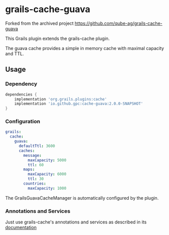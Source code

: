 # grails-cache-guava

Forked from the archived project https://github.com/qube-ag/grails-cache-guava

This Grails plugin extends the grails-cache plugin.

The guava cache provides a simple in memory cache with maximal capacity and TTL.


## Usage

### Dependency

```groovy
dependencies {
    implementation 'org.grails.plugins:cache'
    implementation 'io.github.gpc:cache-guava:2.0.0-SNAPSHOT'
}
```

### Configuration

```yaml
grails:
  cache:
    guava:            
      defaultTtl: 3600
      caches:
        message:
          maxCapacity: 5000
          ttl: 60
        maps:
          maxCapacity: 6000
          ttl: 30
        countries:
          maxCapacity: 1000
```

The GrailsGuavaCacheManager is automatically configured by the plugin.

### Annotations and Services

Just use grails-cache's annotations and services as described in 
its [documentation](http://grails-plugins.github.io/grails-cache/snapshot/guide/index.html)
